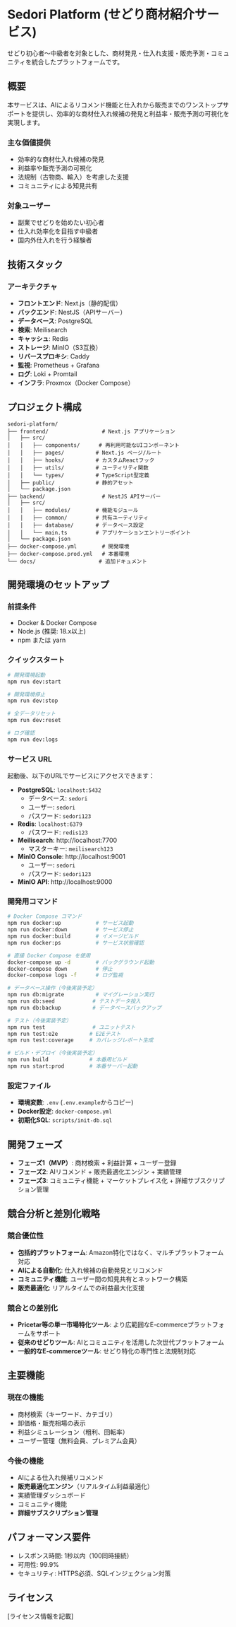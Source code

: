 # Sedori Platform (せどり商材紹介サービス)

せどり初心者〜中級者を対象とした、商材発見・仕入れ支援・販売予測・コミュニティを統合したプラットフォームです。

## 概要

本サービスは、AIによるリコメンド機能と仕入れから販売までのワンストップサポートを提供し、効率的な商材仕入れ候補の発見と利益率・販売予測の可視化を実現します。

### 主な価値提供
- 効率的な商材仕入れ候補の発見
- 利益率や販売予測の可視化
- 法規制（古物商、輸入）を考慮した支援
- コミュニティによる知見共有

### 対象ユーザー
- 副業でせどりを始めたい初心者
- 仕入れ効率化を目指す中級者
- 国内外仕入れを行う経験者

## 技術スタック

### アーキテクチャ
- **フロントエンド**: Next.js（静的配信）
- **バックエンド**: NestJS（APIサーバー）
- **データベース**: PostgreSQL
- **検索**: Meilisearch
- **キャッシュ**: Redis
- **ストレージ**: MinIO（S3互換）
- **リバースプロキシ**: Caddy
- **監視**: Prometheus + Grafana
- **ログ**: Loki + Promtail
- **インフラ**: Proxmox（Docker Compose）

## プロジェクト構成

```
sedori-platform/
├── frontend/                 # Next.js アプリケーション
│   ├── src/
│   │   ├── components/      # 再利用可能なUIコンポーネント
│   │   ├── pages/          # Next.js ページ/ルート
│   │   ├── hooks/          # カスタムReactフック
│   │   ├── utils/          # ユーティリティ関数
│   │   └── types/          # TypeScript型定義
│   ├── public/             # 静的アセット
│   └── package.json
├── backend/                  # NestJS APIサーバー
│   ├── src/
│   │   ├── modules/        # 機能モジュール
│   │   ├── common/         # 共有ユーティリティ
│   │   ├── database/       # データベース設定
│   │   └── main.ts         # アプリケーションエントリーポイント
│   └── package.json
├── docker-compose.yml        # 開発環境
├── docker-compose.prod.yml   # 本番環境
└── docs/                    # 追加ドキュメント
```

## 開発環境のセットアップ

### 前提条件
- Docker & Docker Compose
- Node.js (推奨: 18.x以上)
- npm または yarn

### クイックスタート

```bash
# 開発環境起動
npm run dev:start

# 開発環境停止
npm run dev:stop

# 全データリセット
npm run dev:reset

# ログ確認
npm run dev:logs
```

### サービス URL

起動後、以下のURLでサービスにアクセスできます：

- **PostgreSQL**: `localhost:5432`
  - データベース: `sedori`
  - ユーザー: `sedori`
  - パスワード: `sedori123`
- **Redis**: `localhost:6379`
  - パスワード: `redis123`
- **Meilisearch**: http://localhost:7700
  - マスターキー: `meilisearch123`
- **MinIO Console**: http://localhost:9001
  - ユーザー: `sedori`
  - パスワード: `sedori123`
- **MinIO API**: http://localhost:9000

### 開発用コマンド

```bash
# Docker Compose コマンド
npm run docker:up           # サービス起動
npm run docker:down         # サービス停止
npm run docker:build        # イメージビルド
npm run docker:ps           # サービス状態確認

# 直接 Docker Compose を使用
docker-compose up -d        # バックグラウンド起動
docker-compose down         # 停止
docker-compose logs -f      # ログ監視

# データベース操作（今後実装予定）
npm run db:migrate          # マイグレーション実行
npm run db:seed            # テストデータ投入
npm run db:backup          # データベースバックアップ

# テスト（今後実装予定）
npm run test               # ユニットテスト
npm run test:e2e          # E2Eテスト
npm run test:coverage     # カバレッジレポート生成

# ビルド・デプロイ（今後実装予定）
npm run build             # 本番用ビルド
npm run start:prod        # 本番サーバー起動
```

### 設定ファイル

- **環境変数**: `.env` (`.env.example`からコピー)
- **Docker設定**: `docker-compose.yml`
- **初期化SQL**: `scripts/init-db.sql`

## 開発フェーズ

- **フェーズ1（MVP）**: 商材検索 + 利益計算 + ユーザー登録
- **フェーズ2**: AIリコメンド + 販売最適化エンジン + 実績管理
- **フェーズ3**: コミュニティ機能 + マーケットプレイス化 + 詳細サブスクリプション管理

## 競合分析と差別化戦略

### 競合優位性
- **包括的プラットフォーム**: Amazon特化ではなく、マルチプラットフォーム対応
- **AIによる自動化**: 仕入れ候補の自動発見とリコメンド
- **コミュニティ機能**: ユーザー間の知見共有とネットワーク構築
- **販売最適化**: リアルタイムでの利益最大化支援

### 競合との差別化
- **Pricetar等の単一市場特化ツール**: より広範囲なE-commerceプラットフォームをサポート
- **従来のせどりツール**: AIとコミュニティを活用した次世代プラットフォーム
- **一般的なE-commerceツール**: せどり特化の専門性と法規制対応

## 主要機能

### 現在の機能
- 商材検索（キーワード、カテゴリ）
- 卸価格・販売相場の表示
- 利益シミュレーション（粗利、回転率）
- ユーザー管理（無料会員、プレミアム会員）

### 今後の機能
- AIによる仕入れ候補リコメンド
- **販売最適化エンジン**（リアルタイム利益最適化）
- 実績管理ダッシュボード
- コミュニティ機能
- **詳細サブスクリプション管理**

## パフォーマンス要件

- レスポンス時間: 1秒以内（100同時接続）
- 可用性: 99.9%
- セキュリティ: HTTPS必須、SQLインジェクション対策

## ライセンス

[ライセンス情報を記載]

